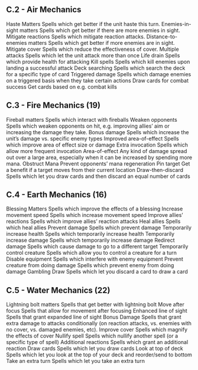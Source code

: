 ## C.2 - Air Mechanics
Haste Matters
  Spells which get better if the unit haste this turn.
Enemies-in-sight matters
  Spells which get better if there are more enemies in sight.
Mitigate reactions
  Spells which mitigate reaction attacks.
Distance-to-enemies matters
  Spells which get better if more enemies are in sight.
Mitigate cover
  Spells which reduce the effectiveness of cover.
Multiple attacks
  Spells which let the unit attack more than once
Life drain
  Spells which provide health for attacking
Kill spells
  Spells which kill enemies upon landing a successful attack
Deck searching
  Spells which search the deck for a specific type of card
Triggered damage
  Spells which damage enemies on a triggered basis when they take certain actions
Draw cards for combat success
  Get cards based on e.g. combat kills

## C.3 - Fire Mechanics (19)
Fireball matters
  Spells which interact with fireballs
Weaken opponents
  Spells which weaken opponents on hit, e.g. improving allies’ aim or increasing the damage they take.
Bonus damage
  Spells which increase the unit’s damage vs. specific enemy types
Improved area-of-effect
  Spells which improve area of effect size or damage
Extra invocation
  Spells which allow more frequent invocation
Area-of-effect
  Any kind of damage spread out over a large area, especially when it can be increased by spending more mana.
Obstruct Mana
  Prevent opponents’ mana regeneration
Pin target
  Get a benefit if a target moves from their current location
Draw-then-discard
  Spells which let you draw cards and then discard an equal number of cards


## C.4 - Earth Mechanics (16)
Blessing Matters
  Spells which improve the effects of a blessing
Increase movement speed
  Spells which increase movement speed
Improve allies’ reactions
  Spells which improve allies’ reaction attacks
Heal allies
  Spells which heal allies
Prevent damage
  Spells which prevent damage
Temporarily increase health
  Spells which temporarily increase health
Temporarily increase damage
  Spells which temporarily increase damage
Redirect damage
  Spells which cause damage to go to a different target
Temporarily control creature
  Spells which allow you to control a creature for a turn
Disable equipment
  Spells which interfere with enemy equipment
Prevent creature from doing damage
  Spells which prevent enemy from doing damage
Gambling Draw
  Spells which let you discard a card to draw a card


## C.5 - Water Mechanics (22)
Lightning bolt matters
  Spells that get better with lightning bolt
Move after focus
  Spells that allow for movement after focusing
Enhanced line of sight
  Spells that grant expanded line of sight
Bonus Damage
  Spells that grant extra damage to attacks conditionally (on reaction attacks, vs. enemies with no cover, vs. damaged enemies, etc).
Improve cover
  Spells which magnify the effects of cover
Nullify spell
  Spells which nullify another spell (or a specific type of spell)
Additional reactions
  Spells which grant an additional reaction
Draw cards
  Spells which let you draw cards
Look at top of deck
  Spells which let you look at the top of your deck and reorder/send to bottom
Take an extra turn
  Spells which let you take an extra turn
